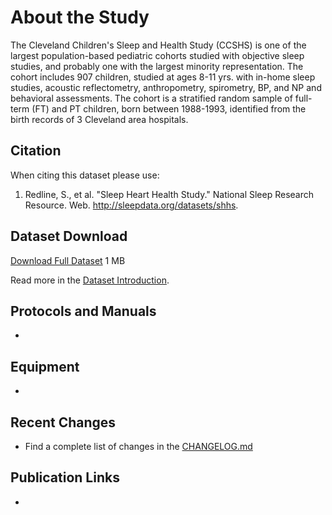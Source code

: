 # About the Study

The Cleveland Children's Sleep and Health Study (CCSHS) is one of the largest population-based pediatric cohorts studied with objective sleep studies, and probably one with the largest minority representation. The cohort includes 907 children, studied at ages 8-11 yrs. with in-home sleep studies, acoustic reflectometry, anthropometry, spirometry, BP, and NP and behavioral assessments. The cohort is a stratified random sample of full-term (FT) and PT children, born between 1988-1993, identified from the birth records of 3 Cleveland area hospitals.

## Citation

When citing this dataset please use:

1. Redline, S., et al. "Sleep Heart Health Study." National Sleep Research Resource. Web. http://sleepdata.org/datasets/shhs.

## Dataset Download

<a href=":files_path:/datasets" class="btn btn-success btn-lg">Download Full Dataset</a> 1 MB

Read more in the [Dataset Introduction](:pages_path:/3-dataset-introduction.md).

## Protocols and Manuals

-

## Equipment

-

## Recent Changes

- Find a complete list of changes in the [CHANGELOG.md](:pages_path:/CHANGELOG.md)

## Publication Links

-
